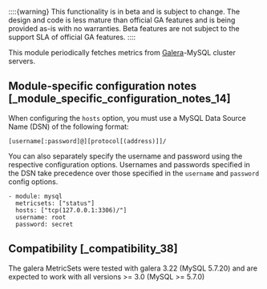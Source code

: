 ::::{warning}
This functionality is in beta and is subject to change. The design and code is less mature than official GA features and is being provided as-is with no warranties. Beta features are not subject to the support SLA of official GA features.
::::


This module periodically fetches metrics from [Galera](http://galeracluster.com/)-MySQL cluster servers.


## Module-specific configuration notes [_module_specific_configuration_notes_14]

When configuring the `hosts` option, you must use a MySQL Data Source Name (DSN) of the following format:

```
[username[:password]@][protocol[(address)]]/
```

You can also separately specify the username and password using the respective configuration options. Usernames and passwords specified in the DSN take precedence over those specified in the `username` and `password` config options.

```
- module: mysql
  metricsets: ["status"]
  hosts: ["tcp(127.0.0.1:3306)/"]
  username: root
  password: secret
```


## Compatibility [_compatibility_38]

The galera MetricSets were tested with galera 3.22 (MySQL 5.7.20) and are expected to work with all versions >= 3.0 (MySQL >= 5.7.0)
